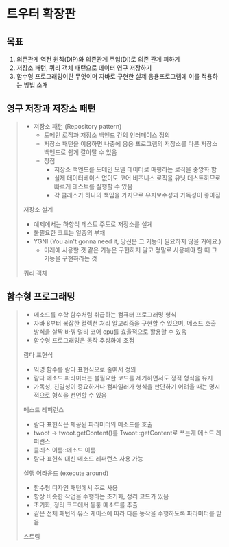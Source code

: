 # 트우터 확장판

## 목표
1. 의존관계 역전 원칙(DIP)와 의존관계 주입(DI)로 의존 관계 피하기
2. 저장소 패턴, 쿼리 객체 패턴으로 데이터 영구 저장하기
3. 함수형 프로그래밍이란 무엇이며 자바로 구현한 실제 응용프로그램에 이를 적용하는 방법 소개

## 영구 저장과 저장소 패턴
> * 저장소 패턴 (Repository pattern) 
>   * 도메인 로직과 저장소 백엔드 간의 인터페이스 정의
>   * 저장소 패턴을 이용하면 나중에 응용 프로그램의 저장소를 다른 저장소 백엔드로 쉽게 갈아탈 수 있음
>   * 장점
>       * 저장소 백엔드를 도메인 모델 데이터로 매핑하는 로직을 중앙화 함
>       * 실제 데이터베이스 없이도 코어 비즈니스 로직을 유닛 테스트하므로 빠르게 테스트를 실행할 수 있음
>       * 각 클래스가 하나의 책임을 가지므로 유지보수성과 가독성이 좋아짐
> 
> 저장소 설계
> * 예제에서는 하향식 테스트 주도로 저장소를 설계
> * 불필요한 코드는 일종의 부채
> * YGNI (You ain't gonna need it, 당신은 그 기능이 필요하지 않을 거에요.)
>   * 미래에 사용할 것 같은 기능은 구현하지 말고 정말로 사용해야 할 때 그 기능을 구현하라는 것
> 
> 쿼리 객체
> 

## 함수형 프로그래밍
> * 메소드를 수학 함수처럼 취급하는 컴퓨터 프로그래밍 형식
> * 자바 8부터 복잡한 컬렉션 처리 알고리즘을 구현할 수 있으며, 메소드 호출 방식을 살짝 바꿔 멀티 코어 cpu를 효율적으로 활용할 수 있음
> * 함수형 프로그래밍은 동작 추상화에 초점
> 
> 람다 표현식
> * 익명 함수를 람다 표현식으로 줄여서 정의
> * 람다 메소드 파라미터는 불필요한 코드를 제거하면서도 정적 형식을 유지
> * 가독성, 친밀성이 중요하거나 컴파일러가 형식을 판단하기 어려울 때는 명시적으로 형식을 선언할 수 있음
> 
> 메소드 레퍼런스
> * 람다 표현식은 제공된 파라미터의 메소드를 호출
> * twoot -> twoot.getContent()를 Twoot::getContent로 쓰는게 메소드 레퍼런스
> * 클래스 이름::메소드 이름
> * 람다 표현식 대신 메소드 레퍼런스 사용 가능
> 
> 실행 어라운드 (execute around)
> * 함수형 디자인 패턴에서 주로 사용
> * 항상 비슷한 작업을 수행하는 초기화, 정리 코드가 있음
> * 초기화, 정리 코드에서 동퉁 메소드를 추출
> * 같은 전체 패턴의 유스 케이스에 따라 다른 동작을 수행하도록 파라미터를 받음
> 
> 스트림
> 